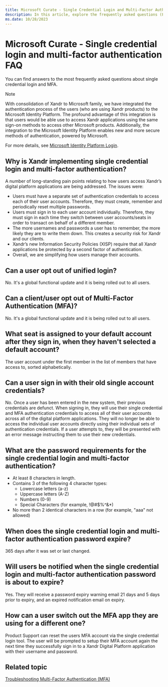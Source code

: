 ```yaml
---
title: Microsoft Curate - Single Credential Login and Multi-Factor Authentication FAQ
description: In this article, explore the frequently asked questions (FAQ) about single credential login and multi-factor authentication.
ms.date: 10/28/2023
---
```


# Microsoft Curate - Single credential login and multi-factor authentication FAQ

You can find answers to the most frequently asked questions about single credential login and MFA.

> [!NOTE]
> With consolidation of Xandr to Microsoft family, we have integrated the authentication process of the users (who are using Xandr products) to the Microsoft Identity Platform. The profound advantage of this integration is that users would be able use to access Xandr applications using the same sign-on methods to access other Microsoft products. Additionally, the integration to the Microsoft Identity Platform enables new and more secure methods of authentication, powered by Microsoft.
>
> For more details, see [Microsoft Identity Platform Login](microsoft-identity-platform-login.md).

## Why is Xandr implementing single credential login and multi-factor authentication?

A number of long-standing pain points relating to how users access Xandr’s digital platform applications are being addressed. The issues were:

- Users must have a separate set of authentication credentials to access each of their user accounts. Therefore, they must create, remember and periodically reset multiple passwords.
- Users must sign in to each user account individually. Therefore, they must sign in each time they switch between user accounts/seats in order to transact on behalf of a different member.
- The more usernames and passwords a user has to remember, the more likely they are to write them down. This creates a security risk for Xandr and our clients.
- Xandr’s new Information Security Policies (XISP) require that all Xandr applications be protected by a second factor of authentication.
- Overall, we are simplifying how users manage their accounts.

## Can a user opt out of unified login?

No. It's a global functional update and it is being rolled out to all users.

## Can a client/user opt out of Multi-Factor Authentication (MFA)?

No. It's a global functional update and it is being rolled out to all users.

## What seat is assigned to your default account after they sign in, when they haven't selected a default account?

The user account under the first member in the list of members that have access to, sorted alphabetically.

## Can a user sign in with their old single account credentials?

No. Once a user has been entered in the new system, their previous credentials are defunct. When signing in, they will use their single
credential and MFA authentication credentials to access all of their user accounts across all of the digital platform applications. They will no longer be able to access the individual user accounts directly using their individual sets of authentication credentials. If a user attempts to, they will be presented with an error message instructing them to use their new credentials.

## What are the password requirements for the single credential login and multi-factor authentication?

- At least 8 characters in length.
- Contains 3 of the following 4 character types:
  - Lowercase letters (a-z)
  - Uppercase letters (A-Z)
  - Numbers (0-9)
  - Special Characters (for example, !@#$%^&\*)
- No more than 2 identical characters in a row (for example, "aaa" not allowed)

## When does the single credential login and multi-factor authentication password expire?

365 days after it was set or last changed.

## Will users be notified when the single credential login and multi-factor authentication password is about to expire?

Yes. They will receive a password expiry warning email 21 days and 5 days prior to expiry, and an expired notification email on expiry.

## How can a user switch out the MFA app they are using for a different one?

Product Support can reset the users MFA account via the single credential login tool. The user will be prompted to setup their MFA
account again the next time they successfully sign in to a Xandr Digital Platform application with their username and password.

## Related topic

[Troubleshooting Multi-Factor Authentication (MFA)](troubleshooting-multi-factor-authentication-mfa.md)
